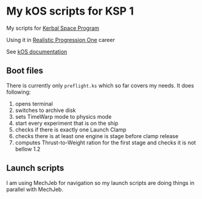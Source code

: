 # My kOS scripts for KSP 1

My scripts for [Kerbal Space Program](https://www.kerbalspaceprogram.com/)

Using it in [Realistic Progression One](https://github.com/KSP-RO/RP-1) career

See [kOS documentation](https://ksp-kos.github.io/KOS_DOC/)

## Boot files

There is currently only `preflight.ks` which so far covers my needs. It does following:

1. opens terminal
2. switches to archive disk
3. sets TimeWarp mode to physics mode
4. start every experiment that is on the ship
5. checks if there is exactly one Launch Clamp
6. checks there is at least one engine is stage before clamp release
7. computes Thrust-to-Weight ration for the first stage and checks it is not bellow 1.2

## Launch scripts

I am using MechJeb for navigation so my launch scripts are doing things in parallel with MechJeb.
